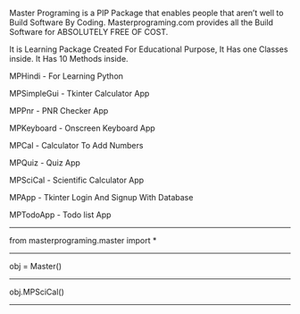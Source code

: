 Master Programing is a PIP Package that enables people that aren’t well to Build Software By Coding. Masterprograming.com provides all the Build Software for ABSOLUTELY FREE OF COST.

It is Learning Package Created For Educational Purpose,
It Has one Classes inside.
It Has 10 Methods inside.


MPHindi - For Learning Python


MPSimpleGui - Tkinter Calculator App


MPPnr - PNR Checker App


MPKeyboard - Onscreen Keyboard App


MPCal - Calculator To Add Numbers


MPQuiz - Quiz App


MPSciCal - Scientific Calculator App


MPApp - Tkinter Login And Signup With Database


MPTodoApp - Todo list App


---------------------------------------


from masterprograming.master import *

---------------------------------------
obj = Master()

--------------------------------------

obj.MPSciCal()

----------------------------------------



